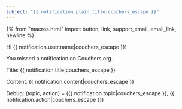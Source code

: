 ```yaml
---
subject: "{{ notification.plain_title|couchers_escape }}"
---
```


{% from "macros.html" import button, link, support_email, email_link, newline %}

Hi {{ notification.user.name|couchers_escape }}!

You missed a notification on Couchers.org.

Title: {{ notification.title|couchers_escape }}

Content: {{ notification.content|couchers_escape }}

Debug: (topic, action) = ({{ notification.topic|couchers_escape }}, {{ notification.action|couchers_escape }})
